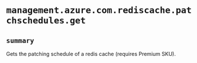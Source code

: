 # `management.azure.com.rediscache.patchschedules.get`

## `summary`
Gets the patching schedule of a redis cache (requires Premium SKU).


